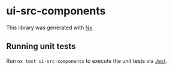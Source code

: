 # ui-src-components

This library was generated with [Nx](https://nx.dev).

## Running unit tests

Run `nx test ui-src-components` to execute the unit tests via [Jest](https://jestjs.io).
